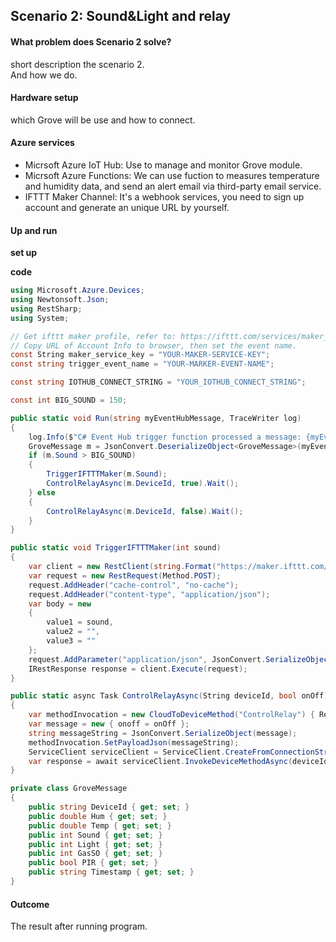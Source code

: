 ## Scenario 2: Sound&Light and relay

#### What problem does Scenario 2 solve?

short description the scenario 2.  
And how we do.

#### Hardware setup

which Grove will be use and how to connect.

#### Azure services

* Micrsoft Azure IoT Hub: Use to manage and monitor Grove module.
* Micrsoft Azure Functions: We can use fuction to measures temperature and humidity data, and send an alert email via third-party email service.
* IFTTT Maker Channel: It's a webhook services, you need to sign up account and generate an unique URL by yourself.

#### Up and run

**set up**



**code**

```csharp
using Microsoft.Azure.Devices;
using Newtonsoft.Json;
using RestSharp;
using System;

// Get ifttt maker profile, refer to: https://ifttt.com/services/maker_webhooks/settings
// Copy URL of Account Info to browser, then set the event name.
const String maker_service_key = "YOUR-MAKER-SERVICE-KEY";
const string trigger_event_name = "YOUR-MARKER-EVENT-NAME";

const string IOTHUB_CONNECT_STRING = "YOUR_IOTHUB_CONNECT_STRING";

const int BIG_SOUND = 150;

public static void Run(string myEventHubMessage, TraceWriter log)
{
    log.Info($"C# Event Hub trigger function processed a message: {myEventHubMessage}");
    GroveMessage m = JsonConvert.DeserializeObject<GroveMessage>(myEventHubMessage);
    if (m.Sound > BIG_SOUND)
    {
        TriggerIFTTTMaker(m.Sound);
        ControlRelayAsync(m.DeviceId, true).Wait();
    } else
    {
        ControlRelayAsync(m.DeviceId, false).Wait();
    }
}

public static void TriggerIFTTTMaker(int sound)
{
    var client = new RestClient(string.Format("https://maker.ifttt.com/trigger/{0}/with/key/{1}", trigger_event_name, maker_service_key));
    var request = new RestRequest(Method.POST);
    request.AddHeader("cache-control", "no-cache");
    request.AddHeader("content-type", "application/json");
    var body = new
    {
        value1 = sound,
        value2 = "",
        value3 = ""
    };
    request.AddParameter("application/json", JsonConvert.SerializeObject(body), ParameterType.RequestBody);
    IRestResponse response = client.Execute(request);
}

public static async Task ControlRelayAsync(String deviceId, bool onOff)
{
    var methodInvocation = new CloudToDeviceMethod("ControlRelay") { ResponseTimeout = TimeSpan.FromSeconds(30) };
    var message = new { onoff = onOff };
    string messageString = JsonConvert.SerializeObject(message);
    methodInvocation.SetPayloadJson(messageString);
    ServiceClient serviceClient = ServiceClient.CreateFromConnectionString(IOTHUB_CONNECT_STRING);
    var response = await serviceClient.InvokeDeviceMethodAsync(deviceId, methodInvocation);
}

private class GroveMessage
{
    public string DeviceId { get; set; }
    public double Hum { get; set; }
    public double Temp { get; set; }
    public int Sound { get; set; }
    public int Light { get; set; }
    public int GasSO { get; set; }
    public bool PIR { get; set; }
    public string Timestamp { get; set; }
}
```

#### Outcome

The result after running program.

